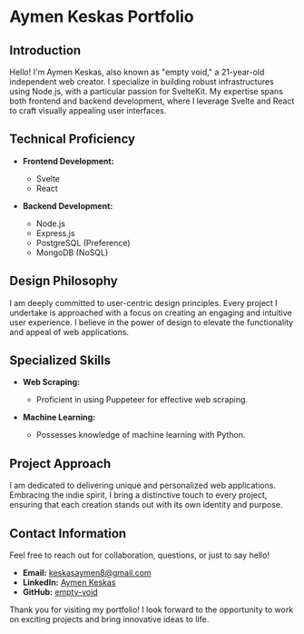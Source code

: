 # Aymen Keskas Portfolio

## Introduction

Hello! I'm Aymen Keskas, also known as "empty void," a 21-year-old independent web creator. I specialize in building robust infrastructures using Node.js, with a particular passion for SvelteKit. My expertise spans both frontend and backend development, where I leverage Svelte and React to craft visually appealing user interfaces.

## Technical Proficiency

- **Frontend Development:**
  - Svelte
  - React

- **Backend Development:**
  - Node.js
  - Express.js
  - PostgreSQL (Preference)
  - MongoDB (NoSQL)

## Design Philosophy

I am deeply committed to user-centric design principles. Every project I undertake is approached with a focus on creating an engaging and intuitive user experience. I believe in the power of design to elevate the functionality and appeal of web applications.

## Specialized Skills

- **Web Scraping:**
  - Proficient in using Puppeteer for effective web scraping.

- **Machine Learning:**
  - Possesses knowledge of machine learning with Python.

## Project Approach

I am dedicated to delivering unique and personalized web applications. Embracing the indie spirit, I bring a distinctive touch to every project, ensuring that each creation stands out with its own identity and purpose.

## Contact Information

Feel free to reach out for collaboration, questions, or just to say hello!

- **Email:** [keskasaymen8@gmail.com](mailto:keskasaymen8@gmail.com)
- **LinkedIn:** [Aymen Keskas](https://www.linkedin.com/in/aymenkeskas/)
- **GitHub:** [empty-void](https://github.com/empty-void)

Thank you for visiting my portfolio! I look forward to the opportunity to work on exciting projects and bring innovative ideas to life.
